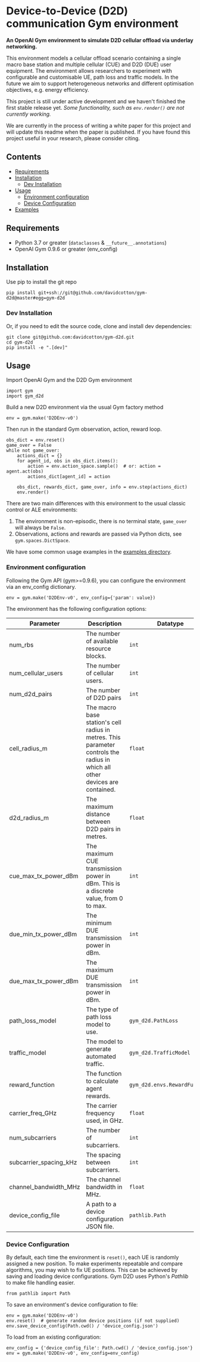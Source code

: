 # Device-to-Device (D2D) communication Gym environment
__An OpenAI Gym environment to simulate D2D cellular offload via underlay networking.__

This environment models a cellular offload scenario containing a single macro base station and multiple cellular (CUE) and D2D (DUE) user equipment. 
The environment allows researchers to experiment with configurable and customisable UE, path loss and traffic models.
In the future we aim to support heterogeneous networks and different optimisation objectives, e.g. energy efficiency.

This project is still under active development and we haven't finished the first stable release yet.
_Some functionality, such as `env.render()` are not currently working._

We are currently in the process of writing a white paper for this project and will update this readme when the paper is published.
If you have found this project useful in your research, please consider citing.


## Contents
- [Requirements](#requirements)
- [Installation](#installation)
  - [Dev Installation](#dev-installation)
- [Usage](#usage)
  - [Environment configuration](#environment-configuration)
  - [Device Configuration](#device-configuration)
- [Examples](examples)


## Requirements
- Python 3.7 or greater (`dataclasses` & `__future__.annotations`)
- OpenAI Gym 0.9.6 or greater (env_config)

## Installation
Use pip to install the git repo

    pip install git+ssh://git@github.com/davidcotton/gym-d2d@master#egg=gym-d2d

### Dev Installation
Or, if you need to edit the source code, clone and install dev dependencies:

    git clone git@github.com:davidcotton/gym-d2d.git
    cd gym-d2d
    pip install -e ".[dev]"


## Usage
Import OpenAI Gym and the D2D Gym environment

    import gym
    import gym_d2d

Build a new D2D environment via the usual Gym factory method

    env = gym.make('D2DEnv-v0')

Then run in the standard Gym observation, action, reward loop.

    obs_dict = env.reset()
    game_over = False
    while not game_over:
        actions_dict = {}
        for agent_id, obs in obs_dict.items():
            action = env.action_space.sample()  # or: action = agent.act(obs)
            actions_dict[agent_id] = action
    
        obs_dict, rewards_dict, game_over, info = env.step(actions_dict)
        env.render()

There are two main differences with this environment to the usual classic control or ALE environments:
1. The environment is non-episodic, there is no terminal state, `game_over` will always be `False`.
1. Observations, actions and rewards are passed via Python dicts, see `gym.spaces.DictSpace`.

We have some common usage examples in the [examples directory](examples).

### Environment configuration
Following the Gym API (gym>=0.9.6), you can configure the environment via an env_config dictionary.

    env = gym.make('D2DEnv-v0', env_config={'param': value})

The environment has the following configuration options:

| Parameter | Description | Datatype | Default Value |
|-----------|-------------|----------|---------------|
| num_rbs | The number of available resource blocks. | `int` | 30 |
| num_cellular_users | The number of cellular users. | `int`| 30 |
| num_d2d_pairs | The number of D2D pairs | `int` | 12 |
| cell_radius_m | The macro base station's cell radius in metres. This parameter controls the radius in which all other devices are contained. | `float` | 500.0 |
| d2d_radius_m  | The maximum distance between D2D pairs in metres. | `float` | 20.0 |
| cue_max_tx_power_dBm | The maximum CUE transmission power in dBm. This is a discrete value, from 0 to max. | `int` | 23 |
| due_min_tx_power_dBm | The minimum DUE transmission power in dBm. | `int` | 0 |
| due_max_tx_power_dBm | The maximum DUE transmission power in dBm. | `int` | 23 |
| path_loss_model | The type of path loss model to use. | `gym_d2d.PathLoss` | `gym_d2d.FreeSpacePathLoss` |
| traffic_model | The model to generate automated traffic. | `gym_d2d.TrafficModel` | `gym_d2d.UplinkTrafficModel` |
| reward_function | The function to calculate agent rewards. | `gym_d2d.envs.RewardFunction` | `gym_d2d.envs.SystemCapacityRewardFunction` |
| carrier_freq_GHz | The carrier frequency used, in GHz. | `float` | 2.1 |
| num_subcarriers | The number of subcarriers. | `int` | 12 |
| subcarrier_spacing_kHz | The spacing between subcarriers. | `int` | 15 |
| channel_bandwidth_MHz | The channel bandwidth in MHz. | `float` | 20.0 |
| device_config_file | A path to a device configuration JSON file. | `pathlib.Path` | None (random device positions) |

### Device Configuration
By default, each time the environment is `reset()`, each UE is randomly assigned a new position. 
To make experiments repeatable and compare algorithms, you may wish to fix UE positions.
This can be achieved by saving and loading device configurations.
Gym D2D uses Python's _Pathlib_ to make file handling easier.

    from pathlib import Path

To save an environment's device configuration to file:

    env = gym.make('D2DEnv-v0')
    env.reset()  # generate random device positions (if not supplied)
    env.save_device_config(Path.cwd() / 'device_config.json')

To load from an existing configuration:

    env_config = {'device_config_file': Path.cwd() / 'device_config.json'}
    env = gym.make('D2DEnv-v0', env_config=env_config)

